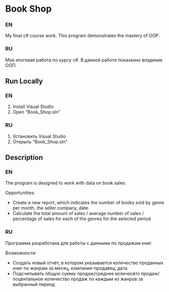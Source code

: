 
# Book Shop

### EN

My final c# course work.
This program demonstrates the mastery of OOP.

### RU

Моя итоговая работа по курсу c#.
В данной работе показанно владение ООП.

## Run Locally

### EN

1. Install Visual Studio
2. Open "Book_Shop.sln"

### RU

1. Установить Visual Studio
2. Открыть "Book_Shop.sln"


## Description

### EN

The program is designed to work with data on book sales.

Opportunities:
- Create a new report, which indicates the number of books sold by genre per month, the seller company, date.
- Calculate the total amount of sales / average number of sales / percentage of sales for each of the genres for the selected period

### RU

Программа разработана для работы с данными по продажам книг.

Возможности:
- Создать новый отчёт, в котором указывается количество проданных книг по жанрам за месяц, компания-продавец, дата.
- Подсчитывать общую сумму продаж/среднее количесвто продаж/поцентальное количество продаж по каждым из жанров за выбранный период
